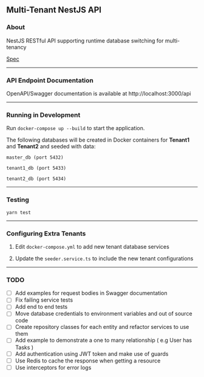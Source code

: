 ## Multi-Tenant NestJS API

### About

NestJS RESTful API supporting runtime database switching for multi-tenancy

[Spec](https://github.com/lvnhmd/bullhorn-multidb-api/spec/blob/main/NodeJs%20Interview%20Technical%20Test.pdf)

---

### API Endpoint Documentation

OpenAPI/Swagger documentation is available at http://localhost:3000/api 

---

### Running in Development

Run `docker-compose up --build` to start the application.

The following databases will be created in Docker containers for **Tenant1** and **Tenant2** 
and seeded with data:

`master_db (port 5432)`

`tenant1_db (port 5433)`

`tenant2_db (port 5434)`

---

### Testing

`yarn test`

---

### Configuring Extra Tenants

1. Edit `docker-compose.yml` to add new tenant database services

2. Update the `seeder.service.ts` to include the new tenant configurations

---

### TODO

- [ ] Add examples for request bodies in Swagger documentation 
- [ ] Fix failing service tests 
- [ ] Add end to end tests
- [ ] Move database credentials to environment variables and out of source code
- [ ] Create repository classes for each entity and refactor services to use them
- [ ] Add example to demonstrate a one to many relationship ( e.g User has Tasks )
- [ ] Add authentication using JWT token and make use of guards
- [ ] Use Redis to cache the response when getting a resource
- [ ] Use interceptors for error logs